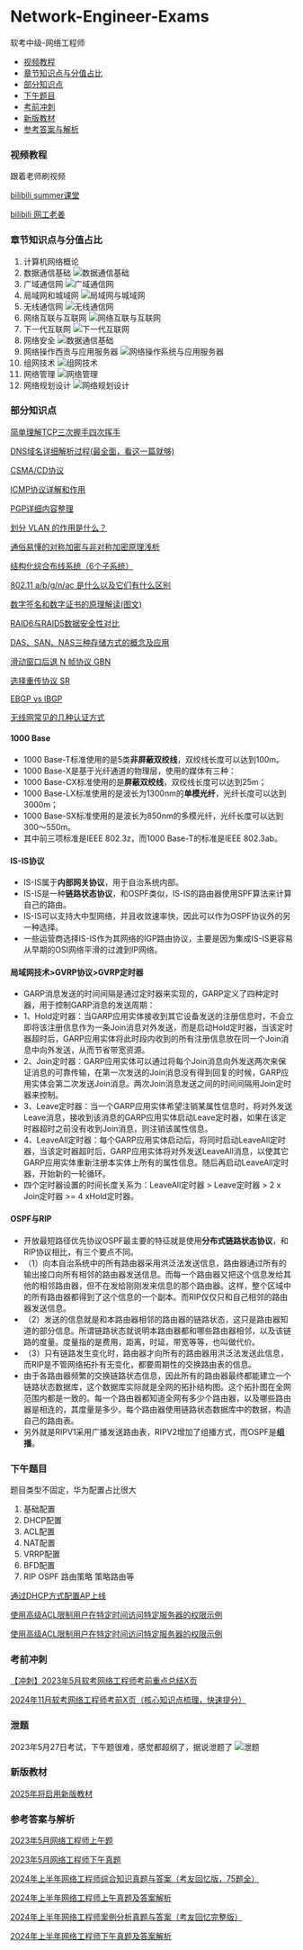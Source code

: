 # Network-Engineer-Exams

软考中级-网络工程师

- [视频教程](#视频教程)
- [章节知识点与分值占比](#章节知识点与分值占比)
- [部分知识点](#部分知识点)
- [下午题目](#下午题目)
- [考前冲刺](#考前冲刺)
- [新版教材](#新版教材)
- [参考答案与解析](#参考答案与解析)

### 视频教程

跟着老师刷视频

[bilibili summer课堂](https://space.bilibili.com/209743285)

[bilibili 网工老姜](https://www.bilibili.com/video/BV1Yi42127P8/)

### 章节知识点与分值占比

1. 计算机网络概论
2. 数据通信基础
![数据通信基础](chapter/net_chapter2.png)
3. 广域通信网
![广域通信网](chapter/net_chapter3.png)
4. 局域网和城域网
![局域网与城域网](chapter/net_chapter4.png)
5. 无线通信网
![无线通信网](chapter/net_chapter5.png)
6. 网络互联与互联网
![网络互联与互联网](chapter/net_chapter6.png)
7. 下一代互联网
![下一代互联网](chapter/net_chapter7.png)
8. 网络安全
![数据通信基础](chapter/net_chapter8.png)
9. 网络操作西贡与应用服务器
![网络操作系统与应用服务器](chapter/net_chapter9.png)
10. 组网技术
![组网技术](chapter/net_chapter10.png)
11. 网络管理
![网络管理](chapter/net_chapter11.png)
12. 网络规划设计
![网络规划设计](chapter/net_chapter12.png)

### 部分知识点

[简单理解TCP三次握手四次挥手](https://blog.csdn.net/m0_56649557/article/details/119492899)

[DNS域名详细解析过程(最全面，看这一篇就够)](https://blog.csdn.net/bangshao1989/article/details/121913780)

[CSMA/CD协议](https://blog.csdn.net/qq_46331050/article/details/120406217)

[ICMP协议详解和作用](https://blog.csdn.net/yuxiang1014/article/details/108547017)

[PGP详细内容整理](https://blog.csdn.net/qq_42248536/article/details/105805078)

[划分 VLAN 的作用是什么？](https://www.zhihu.com/question/19903686#)

[通俗易懂的对称加密与非对称加密原理浅析](https://juejin.cn/post/6964558725839339533)

[结构化综合布线系统（6个子系统）](https://blog.csdn.net/2302_79730293/article/details/142746139)

[802.11 a/b/g/n/ac 是什么以及它们有什么区别](https://blog.csdn.net/briant_ccj/article/details/50487303)

[数字签名和数字证书的原理解读(图文)](https://www.wosign.com/News/news_2018101101.htm)

[RAID6与RAID5数据安全性对比](https://support.huawei.com/enterprise/zh/knowledge/EKB1000149118)

[DAS、SAN、NAS三种存储方式的概念及应用](https://blog.csdn.net/qq_23348071/article/details/73963407)

[滑动窗口后退 N 帧协议 GBN](https://blog.csdn.net/shulianghan/article/details/108070859)

[选择重传协议 SR ](https://blog.csdn.net/shulianghan/article/details/108074861)

[EBGP vs IBGP](https://blog.csdn.net/u013185349/article/details/123394764)

[无线网常见的几种认证方式](https://blog.51cto.com/ccieh3c/4292446)

#### 1000 Base

- 1000 Base-T标准使用的是5类**非屏蔽双绞线**，双绞线长度可以达到100m。
- 1000 Base-X是基于光纤通道的物理层，使用的媒体有三种：
- 1000 Base-CX标准使用的是**屏蔽双绞线**，双绞线长度可以达到25m；
- 1000 Base-LX标准使用的是波长为1300nm的**单模光纤**，光纤长度可以达到3000m；
- 1000 Base-SX标准使用的是波长为850nm的多模光纤，光纤长度可以达到300～550m。
- 其中前三项标准是IEEE 802.3z，而1000 Base-T的标准是IEEE 802.3ab。

#### IS-IS协议

- IS-IS属于**内部网关协议**，用于自治系统内部。
- IS-IS是一种**链路状态协议**，和OSPF类似，IS-IS的路由器使用SPF算法来计算自己的路由。
- IS-IS可以支持大中型网络，并且收敛速率快，因此可以作为OSPF协议外的另一种选择。
- 一些运营商选择IS-IS作为其网络的IGP路由协议，主要是因为集成IS-IS更容易从早期的OSI网络平滑的过渡到IP网络。

#### 局域网技术>GVRP协议>GVRP定时器

- GARP消息发送的时间间隔是通过定时器来实现的，GARP定义了四种定时器，用于控制GARP消息的发送周期：
- 1、Hold定时器：当GARP应用实体接收到其它设备发送的注册信息时，不会立即将该注册信息作为一条Join消息对外发送，而是启动Hold定时器，当该定时器超时后，GARP应用实体将此时段内收到的所有注册信息放在同一个Join消息中向外发送，从而节省带宽资源。
- 2、Join定时器：GARP应用实体可以通过将每个Join消息向外发送两次来保证消息的可靠传输，在第一次发送的Join消息没有得到回复的时候，GARP应用实体会第二次发送Join消息。两次Join消息发送之间的时间间隔用Join定时器来控制。
- 3、Leave定时器：当一个GARP应用实体希望注销某属性信息时，将对外发送Leave消息，接收到该消息的GARP应用实体启动Leave定时器，如果在该定时器超时之前没有收到Join消息，则注销该属性信息。
- 4、LeaveAll定时器：每个GARP应用实体启动后，将同时启动LeaveAll定时器，当该定时器超时后，GARP应用实体将对外发送LeaveAll消息，以使其它GARP应用实体重新注册本实体上所有的属性信息。随后再启动LeaveAll定时器，开始新的一轮循环。
- 四个定时器设置的时间长度关系为：LeaveAll定时器 &gt; Leave定时器 &gt; 2 x Join定时器 &gt;= 4 xHold定时器。

#### OSPF与RIP

- 开放最短路径优先协议OSPF最主要的特征就是使用**分布式链路状态协议**，和RIP协议相比，有三个要点不同。
- （1）向本自治系统中的所有路由器采用洪泛法发送信息，路由器通过所有的输出接口向所有相邻的路由器发送信息。而每一个路由器又把这个信息发给其他的相邻路由器，但不在发给刚刚发来信息的那个路由器。这样，整个区域中的所有路由器都得到了这个信息的一个副本。而RIP仅仅只和自己相邻的路由器发送信息。
- （2）发送的信息就是和本路由器相邻的路由器的链路状态，这只是路由器知道的部分信息。所谓链路状态就说明本路由器都和哪些路由器相邻，以及该链路的度量。度量指的是费用，距离，时延，带宽等等，也叫做代价。
- （3）只有链路发生变化时，路由器才向所有的路由器用洪泛法发送此信息，而RIP是不管网络拓扑有无变化，都要周期性的交换路由表的信息。
- 由于各路由器频繁的交换链路状态信息，因此所有的路由器最终都能建立一个链路状态数据库，这个数据库实际就是全网的拓扑结构图。这个拓扑图在全网范围内都是一致的。每一个路由器都知道全网有多少个路由器，以及哪些路由器是相连的，其度量是多少。每个路由器使用链路状态数据库中的数据，构造自己的路由表。
- 另外就是RIPV1采用广播发送路由表，RIPV2增加了组播方式，而OSPF是**组播**。

#### 


### 下午题目

题目类型不固定，华为配置占比很大<br>
1. 基础配置
2. DHCP配置
3. ACL配置
4. NAT配置
6. VRRP配置
7. BFD配置
8. RIP OSPF 路由策略 策略路由等

[通过DHCP方式配置AP上线](https://support.huawei.com/enterprise/zh/doc/EDOC1000051014/88221648#ZH-CN_TOPIC_0259114897)

[使用高级ACL限制用户在特定时间访问特定服务器的权限示例](https://support.huawei.com/enterprise/zh/doc/EDOC1100127132/a28cb2c4)

[使用高级ACL限制用户在特定时间访问特定服务器的权限示例](https://support.huawei.com/enterprise/zh/doc/EDOC1100127132/a28cb2c4)

### 考前冲刺

[【冲刺】2023年5月软考网络工程师考前重点总结X页](https://www.bilibili.com/read/cv23896512?spm_id_from=333.999.list.card_opus.click)

[2024年11月软考网络工程师考前X页（核心知识点梳理，快速提分）](https://mp.weixin.qq.com/s/XyMgnYUeinBdhRNC1MBH-g)

### 泄题

2023年5月27日考试，下午题很难，感觉都超纲了，据说泄题了
![泄题](chapter/xieti.webp)

### 新版教材
[2025年将启用新版教材](https://mp.weixin.qq.com/s/6ArU6CV-B-Kh1q1s1RDx4Q)

### 参考答案与解析

[2023年5月网络工程师上午题](https://docs.qq.com/doc/DTndiSXpaS05mQXFJ?groupUin=Zw6qu1HBkT448RPimRMyxQ%253D%253D&ADUIN=532652152&ADSESSION=1685367721&ADTAG=CLIENT.QQ.5681_.0&ADPUBNO=27272&jumpuin=532652152)

[2023年5月网络工程师下午真题](https://docs.qq.com/doc/DTmNLd1R2c2FnSUdp?groupUin=Zw6qu1HBkT448RPimRMyxQ%253D%253D&ADUIN=532652152&ADSESSION=1685198421&ADTAG=CLIENT.QQ.5681_.0&ADPUBNO=27272&jumpuin=532652152)

[2024年上半年网络工程师综合知识真题与答案（考友回忆版，75题全）](https://www.cnitpm.com/pm1/155766iyixk0r65h.html)

[2024年上半年网络工程师上午真题及答案解析](https://www.bilibili.com/opus/937969988120084505)

[2024年上半年网络工程师案例分析真题与答案（考友回忆完整版）](https://www.cnitpm.com/pm1/155771kt2vqir9uq.html)

[2024年上半年网络工程师下午真题及答案解析](https://www.bilibili.com/opus/956165084245131303)
